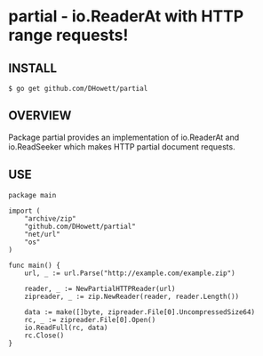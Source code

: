 # partial - io.ReaderAt with HTTP range requests!
## INSTALL
	$ go get github.com/DHowett/partial

## OVERVIEW
Package partial provides an implementation of io.ReaderAt and io.ReadSeeker which makes
HTTP partial document requests.

## USE
	package main

	import (
		"archive/zip"
		"github.com/DHowett/partial"
		"net/url"
		"os"
	)

	func main() {
		url, _ := url.Parse("http://example.com/example.zip")

		reader, _ := NewPartialHTTPReader(url)
		zipreader, _ := zip.NewReader(reader, reader.Length())

		data := make([]byte, zipreader.File[0].UncompressedSize64)
		rc, _ := zipreader.File[0].Open()
		io.ReadFull(rc, data)
		rc.Close()
	}
